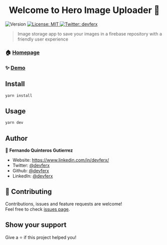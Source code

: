 <h1 align="center">Welcome to Hero Image Uploader 👋</h1>
<p>
  <img alt="Version" src="https://img.shields.io/badge/version-0.1.0-blue.svg?cacheSeconds=2592000" />
  <a href="#" target="_blank">
    <img alt="License: MIT" src="https://img.shields.io/badge/License-MIT-yellow.svg" />
  </a>
  <a href="https://twitter.com/devferx" target="_blank">
    <img alt="Twitter: devferx" src="https://img.shields.io/twitter/follow/devferx.svg?style=social" />
  </a>
</p>

> Image storage app to save your images in a firebase repository with a friendly user experience

### 🏠 [Homepage](https://hero-image-uploader.vercel.app/)

### ✨ [Demo](https://hero-image-uploader.vercel.app/)

## Install

```sh
yarn install
```

## Usage

```sh
yarn dev
```

## Author

👤 **Fernando Quinteros Gutierrez**

* Website: https://www.linkedin.com/in/devferx/
* Twitter: [@devferx](https://twitter.com/devferx)
* Github: [@devferx](https://github.com/devferx)
* LinkedIn: [@devferx](https://linkedin.com/in/devferx)

## 🤝 Contributing

Contributions, issues and feature requests are welcome!<br />Feel free to check [issues page](https://github.com/devferx/hero-image-uploader/issues). 

## Show your support

Give a ⭐️ if this project helped you!